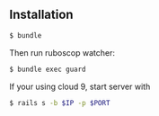 ## Installation

```bash
$ bundle
```

Then run ruboscop watcher:

```bash
$ bundle exec guard
```

If your using cloud 9, start server with

```bash
$ rails s -b $IP -p $PORT
```